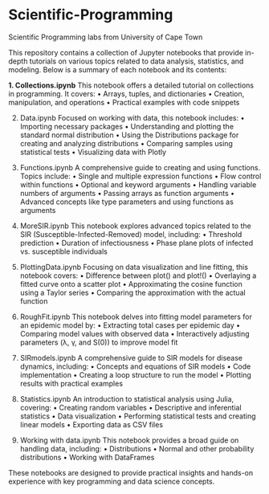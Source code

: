 # Scientific-Programming
Scientific Programming labs from University of Cape Town

This repository contains a collection of Jupyter notebooks that provide in-depth tutorials on various topics related to data analysis, statistics, and modeling. Below is a summary of each notebook and its contents:

**1. Collections.ipynb**
This notebook offers a detailed tutorial on collections in programming. It covers:
•	Arrays, tuples, and dictionaries
•	Creation, manipulation, and operations
•	Practical examples with code snippets

2. Data.ipynb
Focused on working with data, this notebook includes:
•	Importing necessary packages
•	Understanding and plotting the standard normal distribution
•	Using the Distributions package for creating and analyzing distributions
•	Comparing samples using statistical tests
•	Visualizing data with Plotly

3. Functions.ipynb
A comprehensive guide to creating and using functions. Topics include:
•	Single and multiple expression functions
•	Flow control within functions
•	Optional and keyword arguments
•	Handling variable numbers of arguments
•	Passing arrays as function arguments
•	Advanced concepts like type parameters and using functions as arguments

4. MoreSIR.ipynb
This notebook explores advanced topics related to the SIR (Susceptible-Infected-Removed) model, including:
•	Threshold prediction
•	Duration of infectiousness
•	Phase plane plots of infected vs. susceptible individuals

5. PlottingData.ipynb
Focusing on data visualization and line fitting, this notebook covers:
•	Difference between plot() and plot!()
•	Overlaying a fitted curve onto a scatter plot
•	Approximating the cosine function using a Taylor series
•	Comparing the approximation with the actual function

6. RoughFit.ipynb
This notebook delves into fitting model parameters for an epidemic model by:
•	Extracting total cases per epidemic day
•	Comparing model values with observed data
•	Interactively adjusting parameters (λ, γ, and S(0)) to improve model fit

7. SIRmodels.ipynb
A comprehensive guide to SIR models for disease dynamics, including:
•	Concepts and equations of SIR models
•	Code implementation
•	Creating a loop structure to run the model
•	Plotting results with practical examples

8. Statistics.ipynb
An introduction to statistical analysis using Julia, covering:
•	Creating random variables
•	Descriptive and inferential statistics
•	Data visualization
•	Performing statistical tests and creating linear models
•	Exporting data as CSV files

9. Working with data.ipynb
This notebook provides a broad guide on handling data, including:
•	Distributions
•	Normal and other probability distributions
•	Working with DataFrames

These notebooks are designed to provide practical insights and hands-on experience with key programming and data science concepts.
